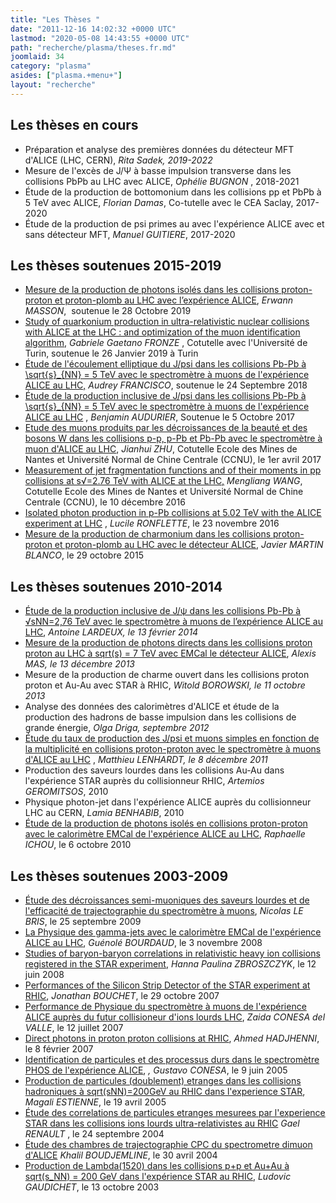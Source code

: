 ```yaml
---
title: "Les Thèses "
date: "2011-12-16 14:02:32 +0000 UTC"
lastmod: "2020-05-08 14:43:55 +0000 UTC"
path: "recherche/plasma/theses.fr.md"
joomlaid: 34
category: "plasma"
asides: ["plasma.+menu+"]
layout: "recherche"
---
```

Les thèses en cours
-------------------

*   Préparation et analyse des premières données du détecteur MFT d'ALICE (LHC, CERN), _Rita Sadek, 2019-2022_
*   Mesure de l'excès de J/Ψ à basse impulsion transverse dans les collisions PbPb au LHC avec ALICE, _Ophélie BUGNON_ , 2018-2021
*   Étude de la production de bottomonium dans les collisions pp et PbPb à 5 TeV avec ALICE, _Florian Damas_, Co-tutelle avec le CEA Saclay, 2017-2020
*   Étude de la production de psi primes au avec l'expérience ALICE avec et sans détecteur MFT, _Manuel GUITIERE_, 2017-2020

Les thèses soutenues 2015-2019
------------------------------

*   [Mesure de la production de photons isolés dans les collisions proton-proton et proton-plomb au LHC avec l’expérience ALICE](https://tel.archives-ouvertes.fr/tel-02383220), _Erwann MASSON_,  soutenue le 28 Octobre 2019
*   [Study of quarkonium production in ultra-relativistic nuclear collisions with ALICE at the LHC : and optimization of the muon identification algorithm](https://tel.archives-ouvertes.fr/tel-02178802), _Gabriele Gaetano FRONZE_ , Cotutelle avec l'Université de Turin, soutenue le 26 Janvier 2019 à Turin
*   [Étude de l'écoulement elliptique du J/psi dans les collisions Pb-Pb à \\sqrt{s}\_{NN} = 5 TeV avec le spectromètre à muons de l'expérience ALICE au LHC,](https://tel.archives-ouvertes.fr/tel-02010296) _Audrey FRANCISCO_, soutenue le 24 Septembre 2018
*   [Étude de la production inclusive de J/psi dans les collisions Pb-Pb à \\sqrt{s}\_{NN} = 5 TeV avec le spectromètre à muons de l'expérience ALICE au LHC](https://tel.archives-ouvertes.fr/tel-01970506) , _Benjamin AUDURIER_, Soutenue le 5 Octobre 2017
*   [Etude des muons produits par les décroissances de la beauté et des bosons W dans les collisions p-p, p-Pb et Pb-Pb avec le spectromètre à muon d'ALICE au LHC](https://tel.archives-ouvertes.fr/tel-01639163), _Jianhui ZHU_, Cotutelle Ecole des Mines de Nantes et Université Normal de Chine Centrale (CCNU), le 1er avril 2017
*   [Measurement of jet fragmentation functions and of their moments in pp collisions at s√=2.76 TeV with ALICE at the LHC,](http://cds.cern.ch/record/2295217?ln=fr) _Mengliang WANG_, Cotutelle Ecole des Mines de Nantes et Université Normal de Chine Centrale (CCNU), le 10 décembre 2016
*   [Isolated photon production in p-Pb collisions at 5.02 TeV with the ALICE experiment at LHC](https://tel.archives-ouvertes.fr/tel-02506136) , _Lucile RONFLETTE_, le 23 novembre 2016
*   [Mesure de la production de charmonium dans les collisions proton-proton et proton-plomb au LHC avec le détecteur ALICE](https://tel.archives-ouvertes.fr/tel-01343641), _Javier MARTIN BLANCO_, le 29 octobre 2015

Les thèses soutenues 2010-2014
------------------------------

*   [Étude de la production inclusive de J/ψ dans les collisions Pb-Pb à √sNN=2,76 TeV avec le spectromètre à muons de l’expérience ALICE au LHC](https://tel.archives-ouvertes.fr/tel-01044653), _Antoine LARDEUX, le 13 février 2014_
*   [Mesure de la production de photons directs dans les collisions proton proton au LHC à sqrt(s) = 7 TeV avec EMCal le détecteur ALICE](http://tel.archives-ouvertes.fr/tel-00952893), _Alexis MAS, le 13 décembre 2013_
*   Mesure de la production de charme ouvert dans les collisions proton proton et Au-Au avec STAR à RHIC, _Witold BOROWSKI, le 11 octobre 2013_
*   Analyse des données des calorimètres d'ALICE et étude de la production des hadrons de basse impulsion dans les collisions de grande énergie, _Olga Driga, septembre 2012_
*   [Étude du taux de production des J/psi et muons simples en fonction de la multiplicité en collisions proton-proton avec le spectromètre à muons d'ALICE au LHC](http://tel.archives-ouvertes.fr/tel-00703231) , _Matthieu LENHARDT, le 8 décembre 2011_
*   Production des saveurs lourdes dans les collisions Au-Au dans l'expérience STAR auprès du collisionneur RHIC, _Artemios GEROMITSOS_, 2010
*   Physique photon-jet dans l'expérience ALICE auprès du collisionneur LHC au CERN, _Lamia BENHABIB_, 2010
*   [Étude de la production de photons isolés en collisions proton-proton avec le calorimètre EMCal de l'expérience ALICE au LHC](http://tel.archives-ouvertes.fr/tel-00553136/fr/), _Raphaelle ICHOU_, le 6 octobre 2010

Les thèses soutenues 2003-2009
------------------------------

*   [Étude des décroissances semi-muoniques des saveurs lourdes et de l'efficacité de trajectographie du spectromètre à muons](http://tel.archives-ouvertes.fr/tel-00464809/fr/), _Nicolas LE BRIS_, le 25 septembre 2009
*   [La Physique des gamma-jets avec le calorimètre EMCal de l'expérience ALICE au LHC](http://tel.archives-ouvertes.fr/tel-00352948/fr/), _Guénolé BOURDAUD_, le 3 novembre 2008
*   [Studies of baryon-baryon correlations in relativistic heavy ion collisions registered in the STAR experiment](http://www.if.pw.edu.pl/~gos/), _Hanna Paulina ZBROSZCZYK_, le 12 juin 2008
*   [Performances of the Silicon Strip Detector of the STAR experiment at RHIC](http://tel.archives-ouvertes.fr/tel-00199494/fr/), _Jonathan BOUCHET_, le 29 octobre 2007
*   [Performance de Physique du spectromètre à muons de l'expérience ALICE auprès du futur collisioneur d'ions lourds LHC](http://tel.archives-ouvertes.fr/tel-00198703/fr/), _Zaida CONESA del VALLE_, le 12 juillet 2007
*   [Direct photons in proton proton collisions at RHIC](http://tel.archives-ouvertes.fr/tel-00137654/fr/), _Ahmed HADJHENNI_, le 8 février 2007
*   [Identification de particules et des processus durs dans le spectromètre PHOS de l'expérience ALICE](http://tel.ccsd.cnrs.fr/tel-00084765), _, Gustavo CONESA_, le 9 juin 2005
*   [Production de particules (doublement) etranges dans les collisions hadroniques à sqrt(sNN)=200GeV au RHIC dans l'experience STAR](http://tel.ccsd.cnrs.fr/tel-00011024), _Magali ESTIENNE_, le 19 avril 2005
*   [Étude des correlations de particules etranges mesurees par l'experience STAR dans les collisions ions lourds ultra-relativistes au RHIC](http://tel.archives-ouvertes.fr/tel-00007489) _Gael RENAULT_ , le 24 septembre 2004
*   [Étude des chambres de trajectographie CPC du spectrometre dimuon d'ALICE](http://cdsweb.cern.ch/record/798710?ln=fr) _Khalil BOUDJEMLINE_, le 30 avril 2004
*   [Production de Lambda(1520) dans les collisions p+p et Au+Au à sqrt(s\_NN) = 200 GeV dans l'expérience STAR au RHIC](http://tel.ccsd.cnrs.fr/documents/archives0/00/00/37/75/index_fr.html), _Ludovic GAUDICHET_, le 13 octobre 2003
